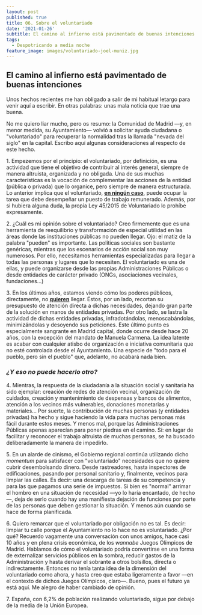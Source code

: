```yaml
---
layout: post
published: true
title: 06. Sobre el voluntariado
date: '2021-01-26'
subtitle: El camino al infierno está pavimentado de buenas intenciones
tags:
  - Despotricando a media noche
feature_image: images/voluntariado-joel-muniz.jpg
---
```

## El camino al infierno está pavimentado de buenas intenciones

Unos hechos recientes me han obligado a salir de mi habitual letargo para venir aquí a escribir. En otras palabras: unas mala noticia que trae una buena. 

No me quiero liar mucho, pero os resumo: la Comunidad de Madrid —y, en menor medida, su Ayuntamiento— volvió a solicitar ayuda ciudadana o "voluntariado" para recuperar la normalidad tras la llamada "nevada del siglo" en la capital. Escribo aquí algunas consideraciones al respecto de este hecho.

   1\. Empezemos por el principio: el voluntariado, por definición, es una actividad que tiene el objetivo de contribuir al interés general, siempre de manera altruista, organizada y no obligada. Una de sus muchas características es la vocación de complementar las acciones de la entidad (pública o privada) que lo organice, pero siempre de manera estructurada. Lo anterior implica que el voluntariado, <u><b>en ningún caso</b></u>, puede ocupar la tarea que debe desempeñar un puesto de trabajo remunerado. Además, por si hubiera alguna duda, la propia Ley 45/2015 de Voluntariado lo prohíbe expresamente.    
    
<!--more-->    
    
   2\. ¿Cuál es mi opinión sobre el voluntariado? Creo firmemente que es una herramienta de reequilibrio y transformación de especial utilidad en las áreas donde las instituciones públicas no pueden llegar. Ojo: el matiz de la palabra "pueden" es importante. Las políticas sociales son bastante genéricas, mientras que los escenarios de acción social son muy numerosos. Por ello, necesitamos herramientas especializadas para llegar a todas las personas y lugares que lo necesiten. El voluntariado es una de ellas, y puede organizarse desde las propias Administraciones Públicas o desde entidades de carácter privado (ONGs, asociaciones vecinales, fundaciones...)    
    
   3\. En los últimos años, estamos viendo cómo los poderes públicos, directamente, no <b><u>quieren</u></b> llegar. Éstos, por un lado, recortan su presupuesto de atención directa a dichas necesidades, dejando gran parte de la solución en manos de entidades privadas. Por otro lado, se lastra la actividad de dichas entidades privadas, infradotándolas, menoscabándolas, minimizándolas y desoyendo sus peticiones. Este último punto es especialmente sangrante en Madrid capital, donde ocurre desde hace 20 años, con la excepción del mandato de Manuela Carmena. La idea latente es acabar con cualquier atisbo de organización e iniciativa comunitaria que no esté controlada desde el Ayuntamiento. Una especie de "todo para el pueblo, pero sin el pueblo" que, adelanto, no acabará nada bien.    
    
### _¿Y eso no puede hacerlo otro?_    
    
   4\. Mientras, la respuesta de la ciudadanía a la situación social y sanitaria ha sido ejemplar: creación de redes de atención vecinal, organización de cuidados, creación y mantenimiento de despensas y bancos de alimentos, atención a los vecinos más vulnerables, donaciones monetarias y materiales... Por suerte, la contribución de muchas personas (y entidades privadas) ha hecho y sigue haciendo la vida para muchas personas más fácil durante estos meses. Y menos mal, porque las Administraciones Públicas apenas aparecían para poner piedras en el camino. Sí: en lugar de facilitar y reconocer el trabajo altruista de muchas personas, se ha buscado deliberadamente la manera de impedirlo.    
    
   5\. En un alarde de cinismo, el Gobierno regional continúa utilizando dicho _momentum_ para satisfacer con "voluntariado" necesidades que no quiere cubrir desembolsando dinero. Desde rastreadores, hasta inspectores de edificaciones, pasando por personal sanitario y, finalmente, vecinos para limpiar las calles. Es decir: una descarga de tareas de su competencia y para las que pagamos una serie de impuestos. Si bien es "normal" arrimar el hombro en una situación de necesidad —yo lo haría encantado, de hecho—, deja de serlo cuando hay una manifiesta dejación de funciones por parte de las personas que deben gestionar la situación. Y menos aún cuando se hace de forma planificada.    
    
   6\. Quiero remarcar que el voluntariado por obligación no es tal. Es decir: limpiar tu calle porque el Ayuntamiento no lo hace no es voluntariado. ¿Por qué? Recuerdo vagamente una conversación con unos amigos, hace casi 10 años y en plena crisis económica, de los _wannabe_ Juegos Olímpicos de Madrid. Hablamos de cómo el voluntariado podría convertirse en una forma de externalizar servicios públicos en la sombra, reducir gastos de la Administración y hasta derivar el sobrante a otros bolsillos, directa o indirectamente. Entonces no tenía tanta idea de la dimensión del voluntariado como ahora, y hasta creo que estaba ligeramente a favor —en el contexto de dichos Juegos Olímpicos, claro—. Bueno, pues el futuro ya está aquí. Me alegro de haber cambiado de opinión.    
    
   7\. España, con 6,2% de población realizando voluntariado, sigue por debajo de la media de la Unión Europea.    
